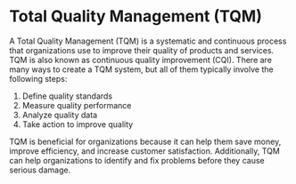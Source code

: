 # Total Quality Management (TQM)

A Total Quality Management (TQM) is a systematic and continuous process that organizations use to improve their quality of products and services. TQM is also known as continuous quality improvement (CQI). There are many ways to create a TQM system, but all of them typically involve the following steps:

1. Define quality standards
2. Measure quality performance
3. Analyze quality data
4. Take action to improve quality

TQM is beneficial for organizations because it can help them save money, improve efficiency, and increase customer satisfaction. Additionally, TQM can help organizations to identify and fix problems before they cause serious damage.
